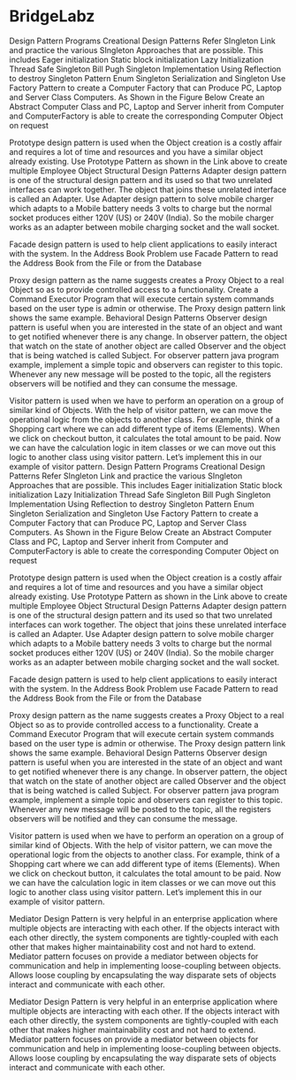 # BridgeLabz
Design Pattern Programs
Creational Design Patterns
Refer SIngleton Link and practice the various SIngleton Approaches that are possible. This includes 
Eager initialization
Static block initialization
Lazy Initialization
Thread Safe Singleton
Bill Pugh Singleton Implementation
Using Reflection to destroy Singleton Pattern
Enum Singleton
Serialization and Singleton
Use Factory Pattern to create a Computer Factory that can Produce PC, Laptop and Server Class Computers. As Shown in the Figure Below Create an Abstract Computer Class and PC, Laptop and Server inherit from Computer and ComputerFactory is able to create the corresponding Computer Object on request


Prototype design pattern is used when the Object creation is a costly affair and requires a lot of time and resources and you have a similar object already existing. Use Prototype Pattern as shown in the Link above to create multiple Employee Object
Structural Design Patterns
Adapter design pattern is one of the structural design pattern and its used so that two unrelated interfaces can work together. The object that joins these unrelated interface is called an Adapter. Use Adapter design pattern to solve mobile charger which adapts to a Mobile battery needs 3 volts to charge but the normal socket produces either 120V (US) or 240V (India). So the mobile charger works as an adapter between mobile charging socket and the wall socket.

Facade design pattern is used to help client applications to easily interact with the system. In the Address Book Problem use Facade Pattern to read the Address Book from the File or from the Database

Proxy design pattern as the name suggests creates a Proxy Object to a real Object so as to provide controlled access to a functionality. Create a Command Executor Program that will execute certain system commands based on the user type is admin or otherwise. The Proxy design pattern link shows the same example.
Behavioral Design Patterns
Observer design pattern is useful when you are interested in the state of an object and want to get notified whenever there is any change. In observer pattern, the object that watch on the state of another object are called Observer and the object that is being watched is called Subject. 
For observer pattern java program example, implement a simple topic and observers can register to this topic. Whenever any new message will be posted to the topic, all the registers observers will be notified and they can consume the message.


Visitor pattern is used when we have to perform an operation on a group of similar kind of Objects. With the help of visitor pattern, we can move the operational logic from the objects to another class.
For example, think of a Shopping cart where we can add different type of items (Elements). When we click on checkout button, it calculates the total amount to be paid. Now we can have the calculation logic in item classes or we can move out this logic to another class using visitor pattern. Let’s implement this in our example of visitor pattern.
Design Pattern Programs
Creational Design Patterns
Refer SIngleton Link and practice the various SIngleton Approaches that are possible. This includes 
Eager initialization
Static block initialization
Lazy Initialization
Thread Safe Singleton
Bill Pugh Singleton Implementation
Using Reflection to destroy Singleton Pattern
Enum Singleton
Serialization and Singleton
Use Factory Pattern to create a Computer Factory that can Produce PC, Laptop and Server Class Computers. As Shown in the Figure Below Create an Abstract Computer Class and PC, Laptop and Server inherit from Computer and ComputerFactory is able to create the corresponding Computer Object on request


Prototype design pattern is used when the Object creation is a costly affair and requires a lot of time and resources and you have a similar object already existing. Use Prototype Pattern as shown in the Link above to create multiple Employee Object
Structural Design Patterns
Adapter design pattern is one of the structural design pattern and its used so that two unrelated interfaces can work together. The object that joins these unrelated interface is called an Adapter. Use Adapter design pattern to solve mobile charger which adapts to a Mobile battery needs 3 volts to charge but the normal socket produces either 120V (US) or 240V (India). So the mobile charger works as an adapter between mobile charging socket and the wall socket.

Facade design pattern is used to help client applications to easily interact with the system. In the Address Book Problem use Facade Pattern to read the Address Book from the File or from the Database

Proxy design pattern as the name suggests creates a Proxy Object to a real Object so as to provide controlled access to a functionality. Create a Command Executor Program that will execute certain system commands based on the user type is admin or otherwise. The Proxy design pattern link shows the same example.
Behavioral Design Patterns
Observer design pattern is useful when you are interested in the state of an object and want to get notified whenever there is any change. In observer pattern, the object that watch on the state of another object are called Observer and the object that is being watched is called Subject. 
For observer pattern java program example, implement a simple topic and observers can register to this topic. Whenever any new message will be posted to the topic, all the registers observers will be notified and they can consume the message.


Visitor pattern is used when we have to perform an operation on a group of similar kind of Objects. With the help of visitor pattern, we can move the operational logic from the objects to another class.
For example, think of a Shopping cart where we can add different type of items (Elements). When we click on checkout button, it calculates the total amount to be paid. Now we can have the calculation logic in item classes or we can move out this logic to another class using visitor pattern. Let’s implement this in our example of visitor pattern.

Mediator Design Pattern is very helpful in an enterprise application where multiple objects are interacting with each other. If the objects interact with each other directly, the system components are tightly-coupled with each other that makes higher maintainability cost and not hard to extend. Mediator pattern focuses on provide a mediator between objects for communication and help in implementing loose-coupling between objects.
Allows loose coupling by encapsulating the way disparate sets of objects interact and communicate with each other. 


Mediator Design Pattern is very helpful in an enterprise application where multiple objects are interacting with each other. If the objects interact with each other directly, the system components are tightly-coupled with each other that makes higher maintainability cost and not hard to extend. Mediator pattern focuses on provide a mediator between objects for communication and help in implementing loose-coupling between objects.
Allows loose coupling by encapsulating the way disparate sets of objects interact and communicate with each other. 


